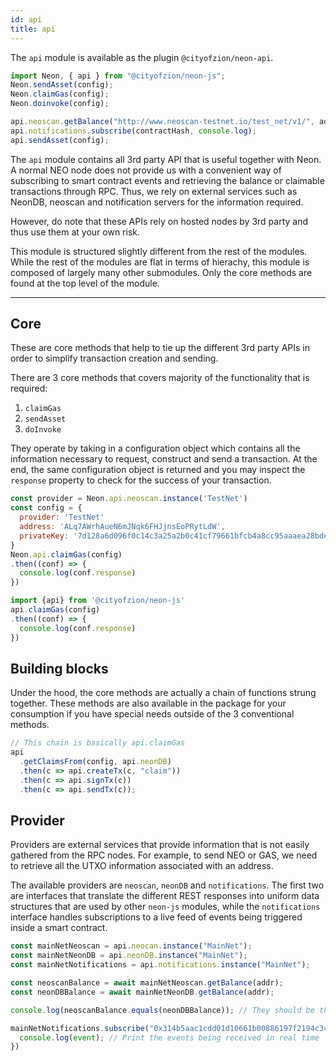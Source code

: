 ```yaml
---
id: api
title: api
---
```


The `api` module is available as the plugin `@cityofzion/neon-api`.

```js
import Neon, { api } from "@cityofzion/neon-js";
Neon.sendAsset(config);
Neon.claimGas(config);
Neon.doinvoke(config);

api.neoscan.getBalance("http://www.neoscan-testnet.io/test_net/v1/", address);
api.notifications.subscribe(contractHash, console.log);
api.sendAsset(config);
```

The `api` module contains all 3rd party API that is useful together with Neon. A normal NEO node does not provide us with a convenient way of subscribing to smart contract events and retrieving the balance or claimable transactions through RPC. Thus, we rely on external services such as NeonDB, neoscan and notification servers for the information required.

However, do note that these APIs rely on hosted nodes by 3rd party and thus use them at your own risk.

This module is structured slightly different from the rest of the modules. While the rest of the modules are flat in terms of hierachy, this module is composed of largely many other submodules. Only the core methods are found at the top level of the module.

---

## Core

These are core methods that help to tie up the different 3rd party APIs in order to simplify transaction creation and sending.

There are 3 core methods that covers majority of the functionality that is required:

1. `claimGas`
2. `sendAsset`
3. `doInvoke`

They operate by taking in a configuration object which contains all the information necessary to request, construct and send a transaction. At the end, the same configuration object is returned and you may inspect the `response` property to check for the success of your transaction.

```js
const provider = Neon.api.neoscan.instance('TestNet')
const config = {
  provider: 'TestNet'
  address: 'ALq7AWrhAueN6mJNqk6FHJjnsEoPRytLdW',
  privateKey: '7d128a6d096f0c14c3a25a2b0c41cf79661bfcb4a8cc95aaaea28bde4d732344'
}
Neon.api.claimGas(config)
.then((conf) => {
  console.log(conf.response)
})

import {api} from '@cityofzion/neon-js'
api.claimGas(config)
.then((conf) => {
  console.log(conf.response)
})
```

## Building blocks

Under the hood, the core methods are actually a chain of functions strung together. These methods are also available in the package for your consumption if you have special needs outside of the 3 conventional methods.

```js
// This chain is basically api.claimGas
api
  .getClaimsFrom(config, api.neonDB)
  .then(c => api.createTx(c, "claim"))
  .then(c => api.signTx(c))
  .then(c => api.sendTx(c));
```

## Provider

Providers are external services that provide information that is not easily gathered from the RPC nodes. For example, to send NEO or GAS, we need to retrieve all the UTXO information associated with an address.

The available providers are `neoscan`, `neonDB` and `notifications`. The first two are interfaces that translate the different REST responses into uniform data structures that are used by other `neon-js` modules, while the `notifications` interface handles subscriptions to a live feed of events being triggered inside a smart contract.

```js
const mainNetNeoscan = api.neocan.instance("MainNet");
const mainNetNeonDB = api.neonDB.instance("MainNet");
const mainNetNotifications = api.notifications.instance("MainNet");

const neoscanBalance = await mainNetNeoscan.getBalance(addr);
const neonDBBalance = await mainNetNeonDB.getBalance(addr);

console.log(neoscanBalance.equals(neonDBBalance)); // They should be the same datastructure with the same information

mainNetNotifications.subscribe("0x314b5aac1cdd01d10661b00886197f2194c3c89b", (event) => {
  console.log(event); // Print the events being received in real time
})
```
